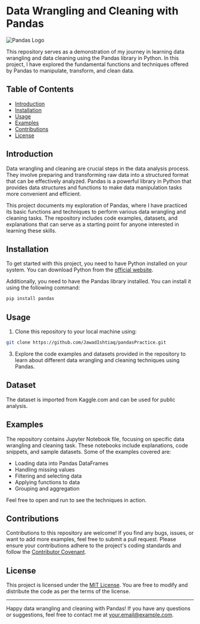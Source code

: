 # Data Wrangling and Cleaning with Pandas

![Pandas Logo](https://pandas.pydata.org/static/img/pandas_white.svg)

This repository serves as a demonstration of my journey in learning data wrangling and data cleaning using the Pandas library in Python. In this project, I have explored the fundamental functions and techniques offered by Pandas to manipulate, transform, and clean data.

## Table of Contents

- [Introduction](#introduction)
- [Installation](#installation)
- [Usage](#usage)
- [Examples](#examples)
- [Contributions](#contributions)
- [License](#license)

## Introduction

Data wrangling and cleaning are crucial steps in the data analysis process. They involve preparing and transforming raw data into a structured format that can be effectively analyzed. Pandas is a powerful library in Python that provides data structures and functions to make data manipulation tasks more convenient and efficient.

This project documents my exploration of Pandas, where I have practiced its basic functions and techniques to perform various data wrangling and cleaning tasks. The repository includes code examples, datasets, and explanations that can serve as a starting point for anyone interested in learning these skills.

## Installation

To get started with this project, you need to have Python installed on your system. You can download Python from the [official website](https://www.python.org/downloads/).

Additionally, you need to have the Pandas library installed. You can install it using the following command:

```bash
pip install pandas
```

## Usage

1. Clone this repository to your local machine using:

```bash
git clone https://github.com/JawadIshtiaq/pandasPractice.git
```

3. Explore the code examples and datasets provided in the repository to learn about different data wrangling and cleaning techniques using Pandas.

## Dataset
The dataset is imported from Kaggle.com and can be used for public analysis.

## Examples

The repository contains Jupyter Notebook file, focusing on specific data wrangling and cleaning task. These notebooks include explanations, code snippets, and sample datasets. Some of the examples covered are:

- Loading data into Pandas DataFrames
- Handling missing values
- Filtering and selecting data
- Applying functions to data
- Grouping and aggregation

Feel free to open and run to see the techniques in action.

## Contributions

Contributions to this repository are welcome! If you find any bugs, issues, or want to add more examples, feel free to submit a pull request. Please ensure your contributions adhere to the project's coding standards and follow the [Contributor Covenant](CODE_OF_CONDUCT.md).

## License

This project is licensed under the [MIT License](LICENSE). You are free to modify and distribute the code as per the terms of the license.

---

Happy data wrangling and cleaning with Pandas! If you have any questions or suggestions, feel free to contact me at your.email@example.com.
